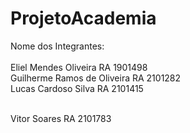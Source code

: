 # ProjetoAcademia
Nome dos Integrantes:<br>
<br>Eliel Mendes Oliveira RA 1901498
<br>Guilherme Ramos de Oliveira RA 2101282
<br>Lucas Cardoso Silva  RA 2101415

<br>Vitor Soares RA 2101783

